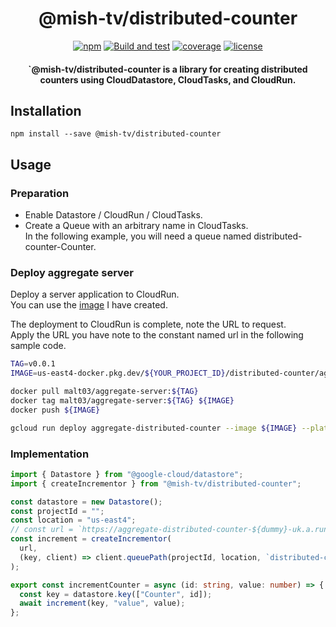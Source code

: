 <h1 align="center">@mish-tv/distributed-counter</h1>

<div align="center">
<a href="https://www.npmjs.com/package/@mish-tv/distributed-counter"><img src="https://img.shields.io/npm/v/@mish-tv/distributed-counter.svg" alt="npm"></a>
<a href="https://github.com/mish-tv/distributed-counter/actions/workflows/build-and-test.yml"><img src="https://github.com/mish-tv/distributed-counter/actions/workflows/build-and-test.yml/badge.svg" alt="Build and test"></a>
<a href="https://codecov.io/gh/mish-tv/distributed-counter"><img src="https://img.shields.io/codecov/c/github/mish-tv/distributed-counter.svg" alt="coverage"></a>
<a href="https://opensource.org/licenses/MIT"><img src="https://img.shields.io/github/license/mish-tv/distributed-counter.svg?style=flat" alt="license"></a>
</div>

<h4 align="center">`@mish-tv/distributed-counter is a library for creating distributed counters using CloudDatastore, CloudTasks, and CloudRun.</h4>


## Installation
```
npm install --save @mish-tv/distributed-counter
```

## Usage
### Preparation
- Enable Datastore / CloudRun / CloudTasks.
- Create a Queue with an arbitrary name in CloudTasks.  
In the following example, you will need a queue named distributed-counter-Counter.

### Deploy aggregate server
Deploy a server application to CloudRun.  
You can use the [image](https://hub.docker.com/repository/docker/malt03/aggregate-server) I have created.

The deployment to CloudRun is complete, note the URL to request.  
Apply the URL you have note to the constant named url in the following sample code.

```sh
TAG=v0.0.1
IMAGE=us-east4-docker.pkg.dev/${YOUR_PROJECT_ID}/distributed-counter/aggregate-server:${TAG}

docker pull malt03/aggregate-server:${TAG}
docker tag malt03/aggregate-server:${TAG} ${IMAGE}
docker push ${IMAGE}

gcloud run deploy aggregate-distributed-counter --image ${IMAGE} --platform managed --region us-east4
```

### Implementation
```typescript
import { Datastore } from "@google-cloud/datastore";
import { createIncrementor } from "@mish-tv/distributed-counter";

const datastore = new Datastore();
const projectId = "";
const location = "us-east4";
// const url = `https://aggregate-distributed-counter-${dummy}-uk.a.run.app`;
const increment = createIncrementor(
  url,
  (key, client) => client.queuePath(projectId, location, `distributed-counter-${key.kind}`),
);

export const incrementCounter = async (id: string, value: number) => {
  const key = datastore.key(["Counter", id]);
  await increment(key, "value", value);
};
```
